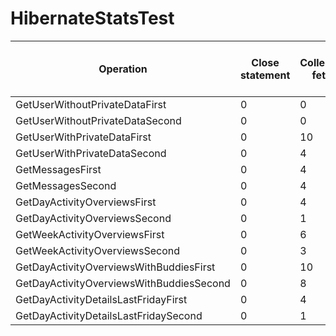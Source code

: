 # HibernateStatsTest

| Operation| Close statement| Collection fetch| Collection load| Collection recreate| Collection remove| Collection update| Connect| Entity delete| Entity fetch| Entity insert| Entity load| Entity update| Flush| Optimistic failure| Prepare statement| Query cache hit| Query cache miss| Query cache put| Query execution| Query execution max time| Second level cache hit| Second level cache miss| Second level cache put| Session close| Session open| Successful transaction| Transaction
| ---| ---| ---| ---| ---| ---| ---| ---| ---| ---| ---| ---| ---| ---| ---| ---| ---| ---| ---| ---| ---| ---| ---| ---| ---| ---| ---| ---
| GetUserWithoutPrivateDataFirst| 0| 0| 0| 0| 0| 0| 1| 0| 0| 0| 1| 0| 1| 0| 1| 0| 0| 0| 0| 0| 0| 0| 0| 3| 3| 1| 1
| GetUserWithoutPrivateDataSecond| 0| 0| 0| 0| 0| 0| 1| 0| 0| 0| 1| 0| 1| 0| 1| 0| 0| 0| 0| 0| 0| 0| 0| 2| 2| 1| 1
| GetUserWithPrivateDataFirst| 0| 10| 15| 0| 0| 0| 1| 0| 23| 0| 65| 0| 3| 0| 38| 0| 0| 0| 3| 0| 0| 0| 0| 2| 2| 3| 3
| GetUserWithPrivateDataSecond| 0| 4| 9| 0| 0| 0| 1| 0| 20| 0| 56| 0| 3| 0| 29| 0| 0| 0| 3| 0| 0| 0| 0| 2| 2| 3| 3
| GetMessagesFirst| 0| 4| 9| 0| 0| 0| 1| 0| 25| 0| 126| 0| 4| 0| 43| 0| 0| 0| 10| 15| 0| 0| 0| 2| 2| 6| 6
| GetMessagesSecond| 0| 4| 9| 0| 0| 0| 1| 0| 25| 0| 126| 0| 4| 0| 43| 0| 0| 0| 10| 18| 0| 0| 0| 2| 2| 6| 6
| GetDayActivityOverviewsFirst| 0| 4| 8| 0| 0| 0| 1| 0| 2| 0| 31| 0| 2| 0| 9| 0| 0| 0| 1| 0| 0| 0| 0| 2| 2| 2| 2
| GetDayActivityOverviewsSecond| 0| 1| 6| 0| 0| 0| 1| 0| 3| 0| 28| 0| 2| 0| 6| 0| 0| 0| 1| 1| 0| 0| 0| 2| 2| 2| 2
| GetWeekActivityOverviewsFirst| 0| 6| 19| 0| 0| 0| 1| 0| 2| 0| 70| 0| 2| 0| 11| 0| 0| 0| 1| 0| 0| 0| 0| 2| 2| 2| 2
| GetWeekActivityOverviewsSecond| 0| 3| 16| 0| 0| 0| 1| 0| 3| 0| 66| 0| 2| 0| 8| 0| 0| 0| 1| 1| 0| 0| 0| 2| 2| 2| 2
| GetDayActivityOverviewsWithBuddiesFirst| 0| 10| 51| 0| 0| 0| 1| 0| 21| 0| 256| 0| 3| 0| 43| 0| 0| 0| 10| 0| 0| 0| 0| 2| 2| 3| 3
| GetDayActivityOverviewsWithBuddiesSecond| 0| 8| 49| 0| 0| 0| 1| 0| 20| 0| 255| 0| 3| 0| 40| 0| 0| 0| 10| 0| 0| 0| 0| 2| 2| 3| 3
| GetDayActivityDetailsLastFridayFirst| 0| 4| 6| 0| 0| 0| 1| 0| 2| 0| 24| 0| 2| 0| 9| 0| 0| 0| 1| 0| 0| 0| 0| 2| 2| 2| 2
| GetDayActivityDetailsLastFridaySecond| 0| 1| 3| 0| 0| 0| 1| 0| 2| 0| 17| 0| 2| 0| 5| 0| 0| 0| 1| 0| 0| 0| 0| 2| 2| 2| 2
